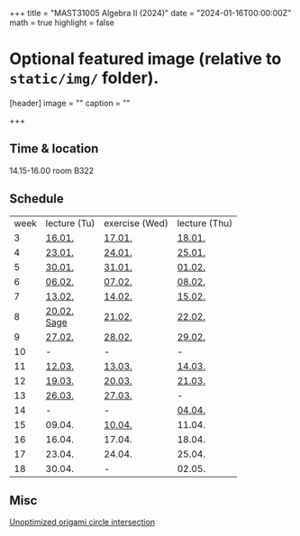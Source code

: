 +++
title = "MAST31005 Algebra II (2024)"
date = "2024-01-16T00:00:00Z"
math = true
highlight = false

# Optional featured image (relative to `static/img/` folder).
[header]
image = ""
caption = ""

+++
## Time & location
14.15-16.00 room B322

## Schedule
<table>
<tr><td>week</td><td>lecture (Tu)</td><td>exercise (Wed)</td><td>lecture (Thu)</td></tr>
<tr><td>3</td>
<td><a href="lecture01.pdf">16.01.</a></td>
<td><a href="exercise_0.pdf">17.01.</a></td>
<td><a href="lecture02.pdf">18.01.</a></td>
</tr>
<tr><td>4</td>
<td><a href="lecture03.pdf">23.01.</a></td>
<td><a href="exercise_1.pdf">24.01.</a></td>
<td><a href="lecture04.pdf">25.01.</a></td>
</tr>
<tr><td>5</td>
<td><a href="lecture05.pdf">30.01.</a></td>
<td><a href="exercise_2.pdf">31.01.</a></td>
<td><a href="lecture06.pdf">01.02.</a></td>
</tr>
<tr><td>6</td>
<td><a href="lecture07.pdf">06.02.</a></td>
<td><a href="exercise_3.pdf">07.02.</a></td>
<td><a href="lecture08.pdf">08.02.</a></td>
</tr>
<tr><td>7</td>
<td><a href="lecture09.pdf">13.02.</a></td>
<td><a href="exercise_4.pdf">14.02.</a></td>
<td><a href="lecture10.pdf">15.02.</a></td>
</tr>
<tr><td>8</td>
<td><a href="lecture11.pdf">20.02.</a><br><a href="lecture11-sage-examples.html">Sage</a></td>
<td><a href="exercise_5.pdf">21.02.</a></td>
<td><a href="lecture12.pdf">22.02.</a></td>
</tr>
<tr><td>9</td>
<td><a href="lecture13.pdf">27.02.</a></td>
<td><a href="exercise_6.pdf">28.02.</a></td>
<td><a href="lecture14.pdf">29.02.</a></td>
</tr>
<tr><td>10</td>
<td>-</td>
<td>-</td>
<td>-</td>
</tr>
<tr><td>11</td>
<td><a href="lecture15.pdf">12.03.</a></td>
<td><a href="exercise_7.pdf">13.03.</a></td>
<td><a href="lecture16.pdf">14.03.</a></td>
</tr>
<tr><td>12</td>
<td><a href="lecture17.pdf">19.03.</a></td>
<td><a href="exercise_8.pdf">20.03.</a></td>
<td><a href="lecture18.pdf">21.03.</a></td>
</tr>
<tr><td>13</td>
<td><a href="lecture19.pdf">26.03.</a></td>
<td><a href="exercise_9.pdf">27.03.</a></td>
<td>-</td>
</tr>
<tr><td>14</td>
<td>-</td>
<td>-</td>
<td><a href="lecture20.pdf">04.04.</a></td>
<tr><td>15</td>
<td>09.04.</td>
<td><a href="exercise_10.pdf">10.04.</a></td>
<td>11.04.</td>
</tr>
<tr><td>16</td>
<td>16.04.</td>
<td>17.04.</td>
<td>18.04.</td>
</tr>
<tr><td>17</td>
<td>23.04.</td>
<td>24.04.</td>
<td>25.04.</td>
</tr>
<tr><td>18</td>
<td>30.04.</td>
<td>-</td>
<td>02.05.</td>
</tr>
</table>

## Misc
[Unoptimized origami circle intersection](origamicircle.html)
